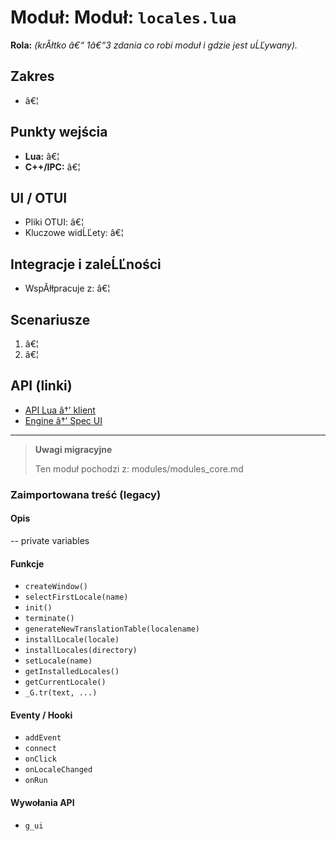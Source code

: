 # Moduł: Moduł: `locales.lua`
**Rola:** *(krĂłtko â€“ 1â€“3 zdania co robi moduł i gdzie jest uĹĽywany).*

## Zakres
- â€¦

## Punkty wejścia
- **Lua:** â€¦
- **C++/IPC:** â€¦

## UI / OTUI
- Pliki OTUI: â€¦
- Kluczowe widĹĽety: â€¦

## Integracje i zaleĹĽności
- WspĂłłpracuje z: â€¦

## Scenariusze
1. â€¦
2. â€¦

## API (linki)
- [API Lua â†’ klient](../../api/lua/luafunctions_client.md)
- [Engine â†’ Spec UI](../../api/engine/otclient_v_8_specyfikacja_ui.md)

---

> **Uwagi migracyjne**
>
> Ten moduł pochodzi z: modules/modules_core.md

### Zaimportowana treść (legacy)
#### Opis

-- private variables


#### Funkcje

- `createWindow()`
- `selectFirstLocale(name)`
- `init()`
- `terminate()`
- `generateNewTranslationTable(localename)`
- `installLocale(locale)`
- `installLocales(directory)`
- `setLocale(name)`
- `getInstalledLocales()`
- `getCurrentLocale()`
- `_G.tr(text, ...)`


#### Eventy / Hooki

- `addEvent`
- `connect`
- `onClick`
- `onLocaleChanged`
- `onRun`


#### Wywołania API

- `g_ui`

